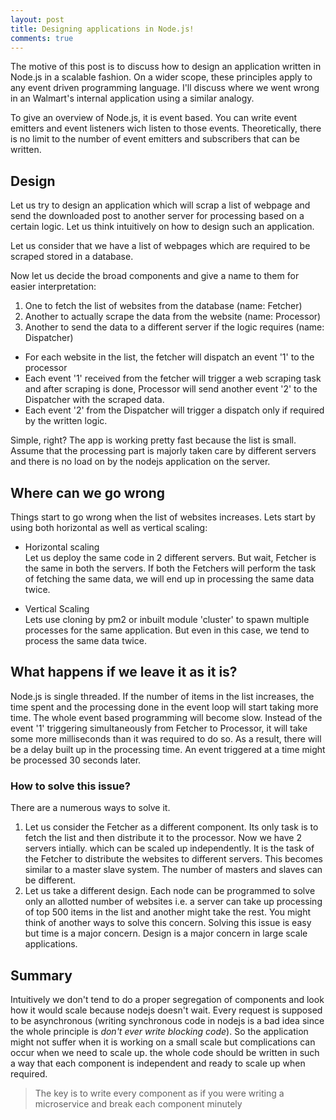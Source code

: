 ```yaml
---
layout: post
title: Designing applications in Node.js!
comments: true
---
```


The motive of this post is to discuss how to design an application written in Node.js in a scalable fashion. On a wider scope, these principles apply to any event driven programming language. I'll discuss where we went wrong in an Walmart's internal application using a similar analogy.

To give an overview of Node.js, it is event based. You can write event emitters and event listeners wich listen to those events. Theoretically, there is no limit to the number of event emitters and subscribers that can be written.

## Design

Let us try to design an application which will scrap a list of webpage and send the downloaded post to another server for processing based on a certain logic. Let us think intuitively on how to design such an application.

Let us consider that we have a list of webpages which are required to be scraped stored in a database.

Now let us decide the broad components and give a name to them for easier interpretation:
1. One to fetch the list of websites from the database (name: Fetcher)
2. Another to actually scrape the data from the website (name: Processor)
3. Another to send the data to a different server if the logic requires (name: Dispatcher)

- For each website in the list, the fetcher will dispatch an event '1' to the processor  
- Each event '1' received from the fetcher will trigger a web scraping task and after scraping is done, Processor will send another event '2' to the Dispatcher with the scraped data.  
- Each event '2' from the Dispatcher will trigger a dispatch only if required by the written logic.

Simple, right? The app is working pretty fast because the list is small. Assume that the processing part is majorly taken care by different servers and there is no load on by the nodejs application on the server.

## Where can we go wrong
Things start to go wrong when the list of websites increases. Lets start by using both horizontal as well as vertical scaling:

- Horizontal scaling  
    Let us deploy the same code in 2 different servers. But wait, Fetcher is the same in both the servers. If both the Fetchers will perform the task of fetching the same data, we will end up in processing the same data twice.

- Vertical Scaling  
    Lets use cloning by pm2 or inbuilt module 'cluster' to spawn multiple processes for the same application. But even in this case, we tend to process the same data twice.

## What happens if we leave it as it is?
Node.js is single threaded. If the number of items in the list increases, the time spent and the processing done in the event loop will start taking more time. The whole event based programming will become slow. Instead of the event '1' triggering simultaneously from Fetcher to Processor, it will take some more milliseconds than it was required to do so. As a result, there will be a delay built up in the processing time. An event triggered at a time might be processed 30 seconds later.

### How to solve this issue?
There are a numerous ways to solve it. 
1. Let us consider the Fetcher as a different component. Its only task is to fetch the list and then distribute it to the processor. Now we have 2 servers intially. which can be scaled up independently. It is the task of the Fetcher to distribute the websites to different servers. This becomes similar to a master slave system. The number of masters and slaves can be different.
2. Let us take a different design. Each node can be programmed to solve only an allotted number of websites i.e. a server can take up processing of top 500 items in the list and another might take the rest.
You might think of another ways to solve this concern. Solving this issue is easy but time is a major concern. Design is a major concern in large scale applications.

## Summary
Intuitively we don't tend to do a proper segregation of components and look how it would scale because nodejs doesn't wait. Every request is supposed to be asynchronous (writing synchronous code in nodejs is a bad idea since the whole principle is *don't ever write blocking code*). So the application might not suffer when it is working on a small scale but complications can occur when we need to scale up. the whole code should be written in such a way that each component is independent and ready to scale up when required. 
> The key is to write every component as if you were writing a microservice and break each component minutely